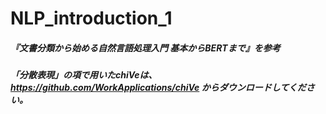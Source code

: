 # NLP_introduction_1

##### 『文書分類から始める自然言語処理入門 基本からBERTまで』を参考

##### 「分散表現」の項で用いたchiVeは、https://github.com/WorkApplications/chiVe からダウンロードしてください。
